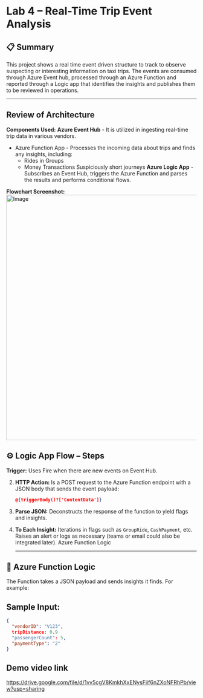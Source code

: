 # Lab 4 – Real-Time Trip Event Analysis
## 📋 Summary
This project shows a real time event driven structure to track to observe suspecting or interesting information on taxi trips. The events are consumed through Azure Event hub, processed through an Azure Function and reported through a Logic app that identifies the insights and publishes them to be reviewed in operations.

---
## Review of Architecture

**Components Used:**
**Azure Event Hub** - It is utilized in ingesting real-time trip data in various vendors.
- Azure Function App - Processes the incoming data about trips and finds any insights, including:
  - Rides in Groups
  - Money Transactions
  Suspiciously short journeys
**Azure Logic App** -Subscribes an Event Hub, triggers the Azure Function and parses the results and performs conditional flows.

**Flowchart Screenshot:**
<img width="1365" height="649" alt="Image" src="https://github.com/user-attachments/assets/82456398-f5cb-4ecb-b249-5e764bf87d93" />
## ⚙️ Logic App Flow – Steps
**Trigger:**
   Uses Fire when there are new events on Event Hub.

2. **HTTP Action:**
   Is a POST request to the Azure Function endpoint with a JSON body that sends the event payload:
     ```json
     @{triggerBody()?['ContentData']}
     ```

3. **Parse JSON:**
   Deconstructs the response of the function to yield flags and insights.

4. **To Each Insight:**
   Iterations in flags such as `GroupRide`, `CashPayment`, etc.
   Raises an alert or logs as necessary (teams or email could also be integrated later).
   Azure Function Logic

   ---

## 🧮 Azure Function Logic
The Function takes a JSON payload and sends insights it finds. For example:

## Sample Input:

```json
{
  "vendorID": "V123",
  tripDistance: 0.9
  "passengerCount": 5,
  "paymentType": "2"
}
```

## Demo video link
https://drive.google.com/file/d/1vv5cgV8KmkhXxENysFiif6nZXoNFRhPb/view?usp=sharing
